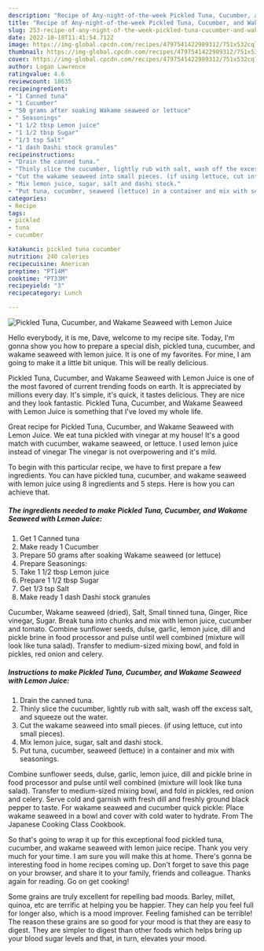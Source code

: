 ```yaml
---
description: "Recipe of Any-night-of-the-week Pickled Tuna, Cucumber, and Wakame Seaweed with Lemon Juice"
title: "Recipe of Any-night-of-the-week Pickled Tuna, Cucumber, and Wakame Seaweed with Lemon Juice"
slug: 253-recipe-of-any-night-of-the-week-pickled-tuna-cucumber-and-wakame-seaweed-with-lemon-juice
date: 2022-10-10T11:41:54.712Z
image: https://img-global.cpcdn.com/recipes/4797541422989312/751x532cq70/pickled-tuna-cucumber-and-wakame-seaweed-with-lemon-juice-recipe-main-photo.jpg
thumbnail: https://img-global.cpcdn.com/recipes/4797541422989312/751x532cq70/pickled-tuna-cucumber-and-wakame-seaweed-with-lemon-juice-recipe-main-photo.jpg
cover: https://img-global.cpcdn.com/recipes/4797541422989312/751x532cq70/pickled-tuna-cucumber-and-wakame-seaweed-with-lemon-juice-recipe-main-photo.jpg
author: Logan Lawrence
ratingvalue: 4.6
reviewcount: 18635
recipeingredient:
- "1 Canned tuna"
- "1 Cucumber"
- "50 grams after soaking Wakame seaweed or lettuce"
- " Seasonings"
- "1 1/2 tbsp Lemon juice"
- "1 1/2 tbsp Sugar"
- "1/3 tsp Salt"
- "1 dash Dashi stock granules"
recipeinstructions:
- "Drain the canned tuna."
- "Thinly slice the cucumber, lightly rub with salt, wash off the excess salt, and squeeze out the water."
- "Cut the wakame seaweed into small pieces. (if using lettuce, cut into small pieces)."
- "Mix lemon juice, sugar, salt and dashi stock."
- "Put tuna, cucumber, seaweed (lettuce) in a container and mix with seasonings."
categories:
- Recipe
tags:
- pickled
- tuna
- cucumber

katakunci: pickled tuna cucumber 
nutrition: 240 calories
recipecuisine: American
preptime: "PT14M"
cooktime: "PT33M"
recipeyield: "3"
recipecategory: Lunch

---
```



![Pickled Tuna, Cucumber, and Wakame Seaweed with Lemon Juice](https://img-global.cpcdn.com/recipes/4797541422989312/751x532cq70/pickled-tuna-cucumber-and-wakame-seaweed-with-lemon-juice-recipe-main-photo.jpg)

Hello everybody, it is me, Dave, welcome to my recipe site. Today, I'm gonna show you how to prepare a special dish, pickled tuna, cucumber, and wakame seaweed with lemon juice. It is one of my favorites. For mine, I am going to make it a little bit unique. This will be really delicious.

Pickled Tuna, Cucumber, and Wakame Seaweed with Lemon Juice is one of the most favored of current trending foods on earth. It is appreciated by millions every day. It's simple, it's quick, it tastes delicious. They are nice and they look fantastic. Pickled Tuna, Cucumber, and Wakame Seaweed with Lemon Juice is something that I've loved my whole life.

Great recipe for Pickled Tuna, Cucumber, and Wakame Seaweed with Lemon Juice. We eat tuna pickled with vinegar at my house! It&#39;s a good match with cucumber, wakame seaweed, or lettuce. I used lemon juice instead of vinegar The vinegar is not overpowering and it&#39;s mild.


To begin with this particular recipe, we have to first prepare a few ingredients. You can have pickled tuna, cucumber, and wakame seaweed with lemon juice using 8 ingredients and 5 steps. Here is how you can achieve that.

<!--inarticleads1-->

##### The ingredients needed to make Pickled Tuna, Cucumber, and Wakame Seaweed with Lemon Juice:

1. Get 1 Canned tuna
1. Make ready 1 Cucumber
1. Prepare 50 grams after soaking Wakame seaweed (or lettuce)
1. Prepare  Seasonings:
1. Take 1 1/2 tbsp Lemon juice
1. Prepare 1 1/2 tbsp Sugar
1. Get 1/3 tsp Salt
1. Make ready 1 dash Dashi stock granules


Cucumber, Wakame seaweed (dried), Salt, Small tinned tuna, Ginger, Rice vinegar, Sugar. Break tuna into chunks and mix with lemon juice, cucumber and tomato. Combine sunflower seeds, dulse, garlic, lemon juice, dill and pickle brine in food processor and pulse until well combined (mixture will look like tuna salad). Transfer to medium-sized mixing bowl, and fold in pickles, red onion and celery. 

<!--inarticleads2-->

##### Instructions to make Pickled Tuna, Cucumber, and Wakame Seaweed with Lemon Juice:

1. Drain the canned tuna.
1. Thinly slice the cucumber, lightly rub with salt, wash off the excess salt, and squeeze out the water.
1. Cut the wakame seaweed into small pieces. (if using lettuce, cut into small pieces).
1. Mix lemon juice, sugar, salt and dashi stock.
1. Put tuna, cucumber, seaweed (lettuce) in a container and mix with seasonings.


Combine sunflower seeds, dulse, garlic, lemon juice, dill and pickle brine in food processor and pulse until well combined (mixture will look like tuna salad). Transfer to medium-sized mixing bowl, and fold in pickles, red onion and celery. Serve cold and garnish with fresh dill and freshly ground black pepper to taste. For wakame seaweed and cucumber quick pickle: Place wakame seaweed in a bowl and cover with cold water to hydrate. From The Japanese Cooking Class Cookbook. 

So that's going to wrap it up for this exceptional food pickled tuna, cucumber, and wakame seaweed with lemon juice recipe. Thank you very much for your time. I am sure you will make this at home. There's gonna be interesting food in home recipes coming up. Don't forget to save this page on your browser, and share it to your family, friends and colleague. Thanks again for reading. Go on get cooking!

Some grains are truly excellent for repelling bad moods. Barley, millet, quinoa, etc are terrific at helping you be happier. They can help you feel full for longer also, which is a mood improver. Feeling famished can be terrible! The reason these grains are so good for your mood is that they are easy to digest. They are simpler to digest than other foods which helps bring up your blood sugar levels and that, in turn, elevates your mood.
